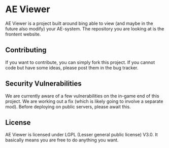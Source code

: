 # AE Viewer

AE Viewer is a project built around bing able to view (and maybe in the future also modify) your AE-system. The repository you are looking at is the frontent website.

## Contributing

If you want to contribute, you can simply fork this project. If you cannot code but have some ideas, please post them in the bug tracker.

## Security Vulnerabilities

We are currently aware of a few vulnerabilities on the in-game end of this project. We are working out a fix (which is likely going to involve a separate mod). Before deploying on public servers, please await this.

## License

AE Viewer is licensed under LGPL (Lesser general public license) V3.0. It basically means you are free to do anything you want.
